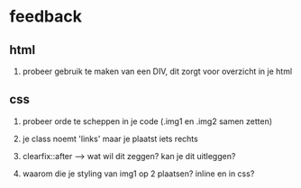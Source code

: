 # feedback

## html

1. probeer gebruik te maken van een DIV, dit zorgt voor overzicht in je html


## css

1. probeer orde te scheppen in je code (.img1 en .img2 samen zetten)
2. je class noemt 'links' maar je plaatst iets rechts 

3. clearfix::after --> wat wil dit zeggen? kan je dit uitleggen? 
4. waarom die je styling van img1 op 2 plaatsen? inline en in css? 
